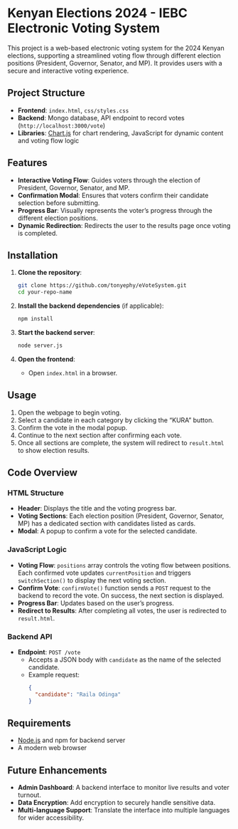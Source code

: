 # Kenyan Elections 2024 - IEBC Electronic Voting System

This project is a web-based electronic voting system for the 2024 Kenyan elections, supporting a streamlined voting flow through different election positions (President, Governor, Senator, and MP). It provides users with a secure and interactive voting experience.

## Project Structure

- **Frontend**: `index.html`, `css/styles.css`
- **Backend**: Mongo database, API endpoint to record votes (`http://localhost:3000/vote`)
- **Libraries**: [Chart.js](https://www.chartjs.org/) for chart rendering, JavaScript for dynamic content and voting flow logic

## Features

- **Interactive Voting Flow**: Guides voters through the election of President, Governor, Senator, and MP.
- **Confirmation Modal**: Ensures that voters confirm their candidate selection before submitting.
- **Progress Bar**: Visually represents the voter’s progress through the different election positions.
- **Dynamic Redirection**: Redirects the user to the results page once voting is completed.

## Installation

1. **Clone the repository**:

   ```bash
   git clone https://github.com/tonyephy/eVoteSystem.git
   cd your-repo-name
   ```

2. **Install the backend dependencies** (if applicable):

   ```bash
   npm install
   ```

3. **Start the backend server**:

   ```bash
   node server.js
   ```

4. **Open the frontend**:

   - Open `index.html` in a browser.

## Usage

1. Open the webpage to begin voting.
2. Select a candidate in each category by clicking the “KURA” button.
3. Confirm the vote in the modal popup.
4. Continue to the next section after confirming each vote.
5. Once all sections are complete, the system will redirect to `result.html` to show election results.

## Code Overview

### HTML Structure

- **Header**: Displays the title and the voting progress bar.
- **Voting Sections**: Each election position (President, Governor, Senator, MP) has a dedicated section with candidates listed as cards.
- **Modal**: A popup to confirm a vote for the selected candidate.

### JavaScript Logic

- **Voting Flow**: `positions` array controls the voting flow between positions. Each confirmed vote updates `currentPosition` and triggers `switchSection()` to display the next voting section.
- **Confirm Vote**: `confirmVote()` function sends a `POST` request to the backend to record the vote. On success, the next section is displayed.
- **Progress Bar**: Updates based on the user’s progress.
- **Redirect to Results**: After completing all votes, the user is redirected to `result.html`.

### Backend API

- **Endpoint**: `POST /vote`
  - Accepts a JSON body with `candidate` as the name of the selected candidate.
  - Example request:
    ```json
    {
      "candidate": "Raila Odinga"
    }
    ```

## Requirements

- [Node.js](https://nodejs.org/) and npm for backend server
- A modern web browser

## Future Enhancements

- **Admin Dashboard**: A backend interface to monitor live results and voter turnout.
- **Data Encryption**: Add encryption to securely handle sensitive data.
- **Multi-language Support**: Translate the interface into multiple languages for wider accessibility.
